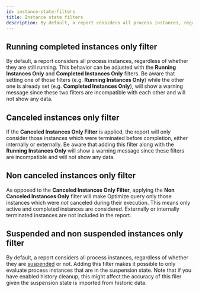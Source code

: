 ```yaml
---
id: instance-state-filters
title: Instance state filters
description: By default, a report considers all process instances, regardless of whether they are still running. This behavior can be adjusted with the Running Instances Only and Completed Instances Only filters.
---
```


## Running completed instances only filter

By default, a report considers all process instances, regardless of whether they are still running. This behavior can be adjusted with the **Running Instances Only** and **Completed Instances Only** filters. Be aware that setting one of those filters (e.g. **Running Instances Only**) while the other one is already set (e.g. **Completed Instances Only**), will show a warning message since these two filters are incompatible with each other and will not show any data.

## Canceled instances only filter

If the **Canceled Instances Only Filter** is applied, the report will only consider those instances which were terminated before completion, either
internally or externally. Be aware that adding this filter along with the **Running Instances Only** will show a warning message since these filters are incompatible and will not show any data.

## Non canceled instances only filter

As opposed to the **Canceled Instances Only Filter**, applying the **Non Canceled Instances Only** filter will make Optimize query only those instances which were _not_ canceled during
their execution. This means only active and completed instances are considered. Externally or internally terminated instances are not included in the report.

## Suspended and non suspended instances only filter

By default, a report considers all process instances, regardless of whether they are [suspended]($docs$/components/best-practices/operations/operating-camunda-c7#suspending-specific-service-calls) or not. Adding this filter makes it possible to only evaluate process instances that are in the suspension state. Note that if you have enabled history cleanup, this might affect the accuracy of this filer given the suspension state is imported from historic data.
